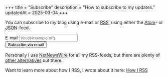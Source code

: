 +++
title = "Subscribe"
description = "How to subscribe to my updates."
updatedAt = 2025-03-04
+++

You can subscribe to my blog using e-mail or [RSS][rss_wiki], using either the
[Atom][atom]- or [JSON][json]-feed.

<form
  action="https://buttondown.com/api/emails/embed-subscribe/timharek"
  method="post"
  target="popupwindow"
  onsubmit="window.open('https://buttondown.com/timharek', 'popupwindow')"
  class="embeddable-buttondown-form space-y-2 w-full"
>
  <div class="w-full">
    <label for="bd-email" class="block">E-mail</label>
    <input type="email" name="email" id="bd-email" class="w-full p-2 border-b-2 border-primary" placeholder="you@example.org" />
  </div>

  <input type="submit" value="Subscribe via email" class="button cursor-pointer" />
</form>

Personally I use [NetNewsWire](https://netnewswire.com) for all my RSS-feeds,
but there are plenty of
[other alternatives](https://alternativeto.net/software/netnewswire/) out there.

Want to learn more about how I RSS, I wrote about it here: [How I RSS]

[rss_wiki]: https://en.wikipedia.org/wiki/RSS
[atom]: /feed.xml
[json]: /feed.json
[How I RSS]: /blog/how-i-rss
